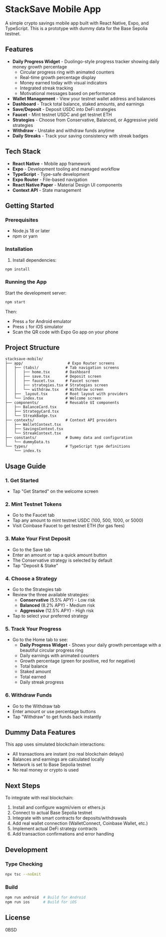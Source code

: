 # StackSave Mobile App

A simple crypto savings mobile app built with React Native, Expo, and TypeScript. This is a prototype with dummy data for the Base Sepolia testnet.

## Features

- **Daily Progress Widget** - Duolingo-style progress tracker showing daily money growth percentage
  - Circular progress ring with animated counters
  - Real-time growth percentage display
  - Money earned today with visual indicators
  - Integrated streak tracking
  - Motivational messages based on performance
- **Wallet Management** - View your testnet wallet address and balances
- **Dashboard** - Track total balance, staked amounts, and earnings
- **Save/Deposit** - Deposit USDC into DeFi strategies
- **Faucet** - Mint testnet USDC and get testnet ETH
- **Strategies** - Choose from Conservative, Balanced, or Aggressive yield strategies
- **Withdraw** - Unstake and withdraw funds anytime
- **Daily Streaks** - Track your saving consistency with streak badges

## Tech Stack

- **React Native** - Mobile app framework
- **Expo** - Development tooling and managed workflow
- **TypeScript** - Type-safe development
- **Expo Router** - File-based navigation
- **React Native Paper** - Material Design UI components
- **Context API** - State management

## Getting Started

### Prerequisites

- Node.js 18 or later
- npm or yarn

### Installation

1. Install dependencies:
```bash
npm install
```

### Running the App

Start the development server:
```bash
npm start
```

Then:
- Press `a` for Android emulator
- Press `i` for iOS simulator
- Scan the QR code with Expo Go app on your phone

## Project Structure

```
stacksave-mobile/
├── app/                    # Expo Router screens
│   ├── (tabs)/            # Tab navigation screens
│   │   ├── home.tsx       # Dashboard
│   │   ├── save.tsx       # Deposit screen
│   │   ├── faucet.tsx     # Faucet screen
│   │   ├── strategies.tsx # Strategies screen
│   │   └── withdraw.tsx   # Withdraw screen
│   ├── _layout.tsx        # Root layout with providers
│   └── index.tsx          # Welcome screen
├── components/            # Reusable UI components
│   ├── BalanceCard.tsx
│   ├── StrategyCard.tsx
│   └── StreakBadge.tsx
├── contexts/              # Context API providers
│   ├── WalletContext.tsx
│   ├── SavingsContext.tsx
│   └── StreakContext.tsx
├── constants/             # Dummy data and configuration
│   └── dummyData.ts
└── types/                 # TypeScript type definitions
    └── index.ts
```

## Usage Guide

### 1. Get Started
- Tap "Get Started" on the welcome screen

### 2. Mint Testnet Tokens
- Go to the Faucet tab
- Tap any amount to mint testnet USDC (100, 500, 1000, or 5000)
- Visit Coinbase Faucet to get testnet ETH (for gas fees)

### 3. Make Your First Deposit
- Go to the Save tab
- Enter an amount or tap a quick amount button
- The Conservative strategy is selected by default
- Tap "Deposit & Stake"

### 4. Choose a Strategy
- Go to the Strategies tab
- Review the three available strategies:
  - **Conservative** (5.5% APY) - Low risk
  - **Balanced** (8.2% APY) - Medium risk
  - **Aggressive** (12.5% APY) - High risk
- Tap to select your preferred strategy

### 5. Track Your Progress
- Go to the Home tab to see:
  - **Daily Progress Widget** - Shows your daily growth percentage with a beautiful circular progress ring
  - Daily earnings with animated counters
  - Growth percentage (green for positive, red for negative)
  - Total balance
  - Staked amount
  - Total earned
  - Daily streak progress

### 6. Withdraw Funds
- Go to the Withdraw tab
- Enter amount or use percentage buttons
- Tap "Withdraw" to get funds back instantly

## Dummy Data Features

This app uses simulated blockchain interactions:
- All transactions are instant (no real blockchain delays)
- Balances and earnings are calculated locally
- Network is set to Base Sepolia testnet
- No real money or crypto is used

## Next Steps

To integrate with real blockchain:
1. Install and configure wagmi/viem or ethers.js
2. Connect to actual Base Sepolia testnet
3. Integrate with smart contracts for deposits/withdrawals
4. Add real wallet connection (WalletConnect, Coinbase Wallet, etc.)
5. Implement actual DeFi strategy contracts
6. Add transaction confirmations and error handling

## Development

### Type Checking
```bash
npx tsc --noEmit
```

### Build
```bash
npm run android  # Build for Android
npm run ios      # Build for iOS
```

## License

0BSD
